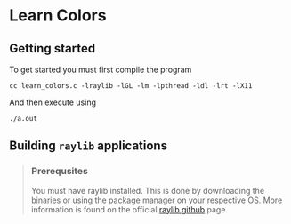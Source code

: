 # Learn Colors

## Getting started

To get started you must first compile the program

```
cc learn_colors.c -lraylib -lGL -lm -lpthread -ldl -lrt -lX11
```
And then execute using
```
./a.out
```

## Building `raylib` applications

> ### Prerequsites
>You must have raylib installed. This is done by downloading the binaries or using the package manager on your respective OS.
> More information is found on the official [raylib github](https://github.com/raysan5/raylib) page.

